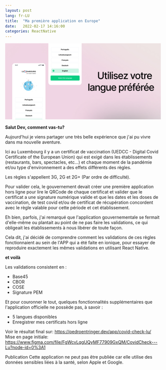```yaml
---
layout: post
lang: fr-LU
title:  "Ma première application en Europe"
date:   2022-02-17 14:16:00
categories: ReactNative
---
```


<img src="/assets/images/pages/covid-check-lu-banner.jpg">

**Salut Dev, comment vas-tu?**

Aujourd'hui je viens partager une très belle expérience que j'ai pu vivre dans ma nouvelle aventure.

Ici au Luxembourg il y a un certificat de vaccination (UEDCC - Digital Covid Certificate of the European Union) qui est exigé dans les établissements (restaurants, bars, spectacles, etc...) et chaque moment de la pandémie et/ou type d'environnement a des effets différents des règles.

Les règles s'appellent 3G, 2G et 2G+ (Par ordre de difficulté).

Pour valider cela, le gouvernement devait créer une première application hors ligne pour lire le QRCode de chaque certificat et valider que le certificat a une signature numérique valide et que les dates et les doses de vaccination, de test covid et/ou de certificat de récupération concordent avec le règle valable pour cette période et cet établissement.

Eh bien, parfois, j'ai remarqué que l'application gouvernementale se fermait d'elle-même ou plantait au point de ne pas faire les validations, ce qui obligeait les établissements à nous libérer de toute façon.

Cela dit, j'ai décidé de comprendre comment les validations de ces règles fonctionnaient au sein de l'APP qui a été faite en ionique, pour essayer de reproduire exactement les mêmes validations en utilisant React Native.

**et voilà**

Les validations consistent en :
- Base45
- CBOR
- COSE
- Signature PEM


Et pour couronner le tout, quelques fonctionnalités supplémentaires que l'application officielle ne possède pas, à savoir :
- 5 langues disponibles
- Enregistrer mes certificats hors ligne

Voir le résultat final sur: https://pedroentringer.dev/app/covid-check-lu/
Mise en page initiale: https://www.figma.com/file/FgWcvLqgUQyMF77909GxQM/CovidCheck---Lu?node-id=0%3A1

<div class="splash projects">
    <div class="content">
        <span class="title">Publication</span>
        <span class="description">Cette application ne peut pas être publiée car elle utilise des données sensibles liées à la santé, selon Apple et Google.</span>
    </div>
</div>
